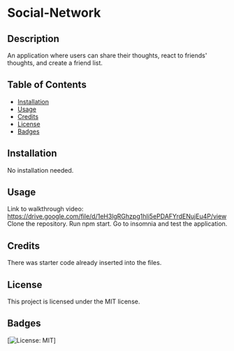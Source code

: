 # Social-Network

## Description

 An application where users can share their thoughts, react to friends' thoughts, and create a friend list.

## Table of Contents

- [Installation](#installation)
- [Usage](#usage)
- [Credits](#credits)
- [License](#license)
- [Badges](#badges)

## Installation

No installation needed. 

## Usage

Link to walkthrough video: https://drive.google.com/file/d/1eH3lgRGhzpg1hIi5ePDAFYrdENujEu4P/view <br>
Clone the repository. Run npm start. Go to insomnia and test the application. 


## Credits

There was starter code already inserted into the files.

## License

This project is licensed under the MIT license.

## Badges

[![License: MIT](https://img.shields.io/badge/License-MIT-yellow.svg)]